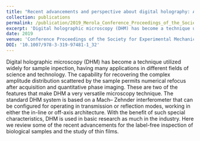```yaml
---
title: "Recent advancements and perspective about digital holography: A super-tool in biomedical and bioengineering fields"
collection: publications
permalink: /publication/2019_Merola_Conference_Proceedings_of_the_Society_for_Experimental_Mechanics_Series
excerpt: 'Digital holographic microscopy (DHM) has become a technique utilized widely for sample inpection, having many applications in different fields of science and technology. The capability for recovering the complex amplitude distribution scattered by the sample permits numerical refocus after acquisition and quantitative phase imaging. These are two of the features that make DHM a very versatile microscopy technique. The standard DHM system is based on a Mach– Zehnder interferometer that can be configured for operating in transmission or reflection modes, working in either the in-line or off-axis architecture. With the benefit of such special characteristics, DHM is used in basic research as much in the industry. Here we review some of the recent advancements for the label-free inspection of biological samples and the study of thin films.'
date: 2019
venue: 'Conference Proceedings of the Society for Experimental Mechanics Series'
DOI: '10.1007/978-3-319-97481-1_32'
---
```

Digital holographic microscopy (DHM) has become a technique utilized widely for sample inpection, having many applications in different fields of science and technology. The capability for recovering the complex amplitude distribution scattered by the sample permits numerical refocus after acquisition and quantitative phase imaging. These are two of the features that make DHM a very versatile microscopy technique. The standard DHM system is based on a Mach– Zehnder interferometer that can be configured for operating in transmission or reflection modes, working in either the in-line or off-axis architecture. With the benefit of such special characteristics, DHM is used in basic research as much in the industry. Here we review some of the recent advancements for the label-free inspection of biological samples and the study of thin films.
